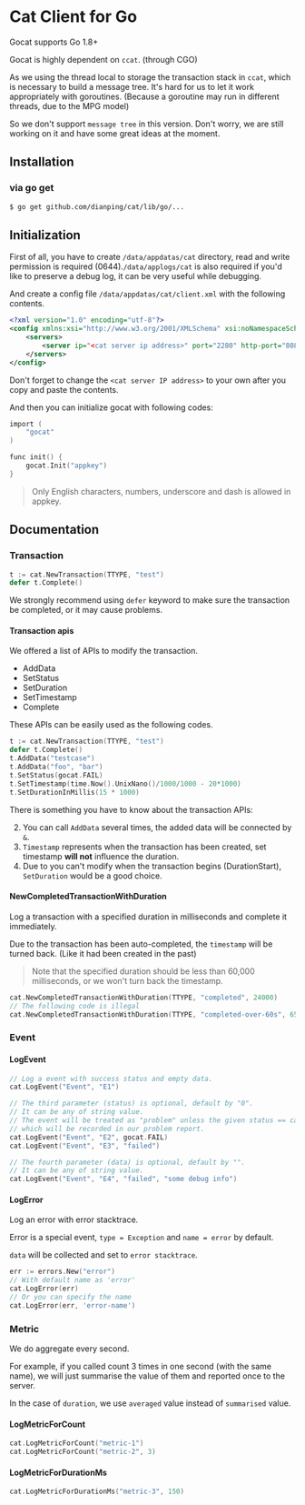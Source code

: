 # Cat Client for Go

Gocat supports Go 1.8+

Gocat is highly dependent on `ccat`. (through CGO)

As we using the thread local to storage the transaction stack in `ccat`, which is necessary to build a message tree. It's hard for us to let it work appropriately with goroutines. (Because a goroutine may run in different threads, due to the MPG model)

So we don't support `message tree` in this version. Don't worry, we are still working on it and have some great ideas at the moment.

## Installation

### via go get

```bash
$ go get github.com/dianping/cat/lib/go/...
```

## Initialization

First of all, you have to create `/data/appdatas/cat` directory, read and write permission is required (0644).`/data/applogs/cat` is also required if you'd like to preserve a debug log, it can be very useful while debugging.

And create a config file `/data/appdatas/cat/client.xml` with the following contents.

```xml
<?xml version="1.0" encoding="utf-8"?>
<config xmlns:xsi="http://www.w3.org/2001/XMLSchema" xsi:noNamespaceSchemaLocation="config.xsd">
    <servers>
        <server ip="<cat server ip address>" port="2280" http-port="8080" />
    </servers>
</config>
```

Don't forget to change the `<cat server IP address>` to your own after you copy and paste the contents.

And then you can initialize gocat with following codes:

```c
import (
    "gocat"
)

func init() {
    gocat.Init("appkey")
}
```

> Only English characters, numbers, underscore and dash is allowed in appkey.

## Documentation

### Transaction

```go
t := cat.NewTransaction(TTYPE, "test")
defer t.Complete()
```

We strongly recommend using `defer` keyword to make sure the transaction be completed, or it may cause problems.

#### Transaction apis

We offered a list of APIs to modify the transaction.

* AddData
* SetStatus
* SetDuration
* SetTimestamp
* Complete

These APIs can be easily used as the following codes.

```go
t := cat.NewTransaction(TTYPE, "test")
defer t.Complete()
t.AddData("testcase")
t.AddData("foo", "bar")
t.SetStatus(gocat.FAIL)
t.SetTimestamp(time.Now().UnixNano()/1000/1000 - 20*1000)
t.SetDurationInMillis(15 * 1000)
```

There is something you have to know about the transaction APIs:

2. You can call `AddData` several times, the added data will be connected by `&`.
3. `Timestamp` represents when the transaction has been created, set timestamp **will not** influence the duration.
4. Due to you can't modify when the transaction begins (DurationStart), `SetDuration` would be a good choice.

#### NewCompletedTransactionWithDuration

Log a transaction with a specified duration in milliseconds and complete it immediately.

Due to the transaction has been auto-completed, the `timestamp` will be turned back. (Like it had been created in the past)

> Note that the specified duration should be less than 60,000 milliseconds, or we won't turn back the timestamp.

```go
cat.NewCompletedTransactionWithDuration(TTYPE, "completed", 24000)
// The following code is illegal
cat.NewCompletedTransactionWithDuration(TTYPE, "completed-over-60s", 65000)
```


### Event

#### LogEvent
```go
// Log a event with success status and empty data.
cat.LogEvent("Event", "E1")

// The third parameter (status) is optional, default by "0".
// It can be any of string value.
// The event will be treated as "problem" unless the given status == cat.CAT_CUSSESS ("0")
// which will be recorded in our problem report.
cat.LogEvent("Event", "E2", gocat.FAIL)
cat.LogEvent("Event", "E3", "failed")

// The fourth parameter (data) is optional, default by "".
// It can be any of string value.
cat.LogEvent("Event", "E4", "failed", "some debug info")

```
#### LogError

Log an error with error stacktrace.

Error is a special event, `type = Exception` and `name = error` by default.

`data` will be collected and set to `error stacktrace`.

```go
err := errors.New("error")
// With default name as 'error'
cat.LogError(err)
// Or you can specify the name
cat.LogError(err, 'error-name')
```

### Metric

We do aggregate every second.

For example, if you called count 3 times in one second (with the same name), we will just summarise the value of them and reported once to the server.

In the case of `duration`, we use `averaged` value instead of `summarised` value.

#### LogMetricForCount

```go
cat.LogMetricForCount("metric-1")
cat.LogMetricForCount("metric-2", 3)
```

#### LogMetricForDurationMs
```go
cat.LogMetricForDurationMs("metric-3", 150)
```
